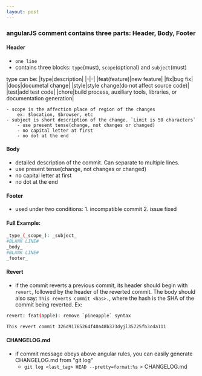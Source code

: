 ```yaml
---
layout: post
---
```


### angularJS comment contains three parts: Header, Body, Footer

#### Header
- `one line`
- contains three blocks: `type`(must), `scope`(optional) and `subject`(must)

type can be:
|type|description|
|-|-|
|feat(feature)|new feature|
|fix|bug fix|
|docs|documetal change|
|style|style change(do not affect source code)|
|test|add test code|
|chore|build process, auxiliary tools, libraries, or documentation generation|

	- scope is the affection place of region of the changes
		ex: $location, $browser, etc
	- subject is short description of the change. `Limit is 50 characters`
		- use present tense(change, not changes or changed)
		- no capital letter at first
		- no dot at the end

#### Body
- detailed description of the commit. Can separate to multiple lines.
- use present tense(change, not changes or changed)
- no capital letter at first
- no dot at the end

#### Footer
- used under two conditions: 1. incompatible commit 2. issue fixed

#### Full Example:

``` bash
_type_(_scope_): _subject_
#BLANK LINE#
_body_
#BLANK LINE#
_footer_
```

#### Revert
- if the commit reverts a previous commit, its header should begin with `revert`, followed by the header of the reverted commit. The body should also say: `This reverts commit <has>.`, where the hash is the SHA of the commit being reverted.
Ex:
``` bash
revert: feat(apple): remove `pineapple` syntax

This revert commit 326d91765264f40a48b373dyjl35725fb3cda111
```

#### CHANGELOG.md
- if commit message obeys above angular rules, you can easily generate CHANGELOG.md from "git log"
	- `git log <last_tag> HEAD --pretty=format:%s` > CHANGELOG.md
